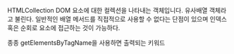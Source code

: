 HTMLCollection
DOM 요소에 대한 컬렉션을 나타내는 객체입니다.
유사배열 객체라고 불린다.
일반적인 배열 메서드를 직접적으로 사용할 수 없다는 단점이 있으며 인덱스 혹은 순회로 요소에 접근하는 것이 가능하다.


종종
getElementsByTagName을 사용하면 출력되는 키워드